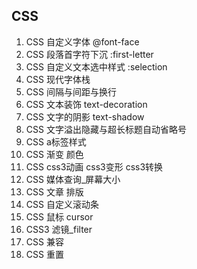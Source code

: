 ## CSS

1. CSS 自定义字体 @font-face
2. CSS 段落首字符下沉 :first-letter
3. CSS 自定义文本选中样式 :selection
4. CSS 现代字体栈
5. CSS 间隔与间距与换行
6. CSS 文本装饰 text-decoration
7. CSS 文字的阴影 text-shadow
8. CSS 文字溢出隐藏与超长标题自动省略号
9. CSS a标签样式
10. CSS 渐变 颜色
11. CSS css3动画 css3变形 css3转换
12. CSS 媒体查询_屏幕大小
13. CSS 文章 排版
14. CSS 自定义滚动条
15. CSS 鼠标 cursor
16. CSS3 滤镜_filter
17. CSS 兼容
18. CSS 重置
